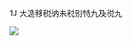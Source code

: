 1J 大造移税纳未税别特九及税九

![](https://www.nta.go.jp/tmp/6f127c25-0b56-419b-ad07-4755c306665e/images/bdc66737dbfed4a24fe42a58113ff7aa6d03adf726d4d01ebe63311e32edd972.jpg)